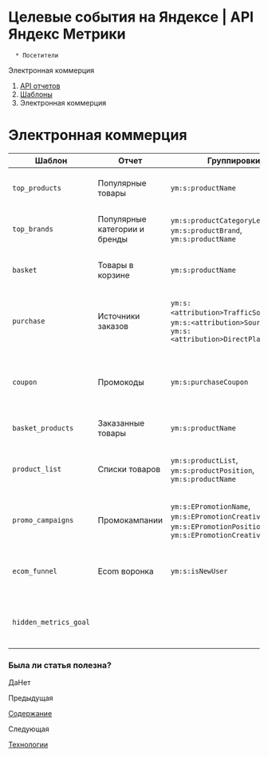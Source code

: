 # Целевые события на Яндексе | API Яндекс Метрики

      * Посетители
Электронная коммерция

  1. [API отчетов](../index.md)
  2. [Шаблоны](../presets.md)
  3. Электронная коммерция

# Электронная коммерция

**Шаблон** |  **Отчет** |  **Группировки** |  **Метрики**  
---|---|---|---  
`top_products` |  Популярные товары |  `ym:s:productName` |  `ym:s:productImpressions`, `ym:s:productImpressionsUniq`, `ym:s:productBasketsQuantity`, `ym:s:productPurchasedQuantity`  
`top_brands` |  Популярные категории и бренды |  `ym:s:productCategoryLevel1`, `ym:s:productBrand`, `ym:s:productName` |  `ym:s:productImpressions`, `ym:s:productImpressionsUniq`, `ym:s:productBasketsQuantity`, `ym:s:productPurchasedQuantity`  
`basket` |  Товары в корзине |  `ym:s:productName` |  `ym:s:productBasketsQuantity`, `ym:s:productBasketsUniq`, `ym:s:productBaskets<currency>ConvertedPrice`, `ym:s:productPurchasedQuantity`  
`purchase` |  Источники заказов |  `ym:s:<attribution>TrafficSource`, `ym:s:<attribution>SourceEngine`, `ym:s:<attribution>DirectPlatformType` |  `ym:s:visits`, `ym:s:ecommercePurchases`, `ym:s:productPurchasedUniq`, `ym:s:ecommerce<currency>ConvertedRevenue`, `ym:s:ecommerce<currency>ConvertedRevenuePerVisit`, `ym:s:ecommerce<currency>ConvertedRevenuePerPurchase`, `ym:s:usersPurchasePercentage`  
`coupon` |  Промокоды |  `ym:s:purchaseCoupon` |  `ym:s:visits`, `ym:s:ecommercePurchases`, `ym:s:productPurchasedUniq`, `ym:s:ecommerce<currency>ConvertedRevenue`, `ym:s:ecommerce<currency>ConvertedRevenuePerPurchase`, `ym:s:ecommerce<currency>ConvertedRevenue`, `ym:s:usersPurchasePercentage`  
`basket_products` |  Заказанные товары |  `ym:s:productName` |  `ym:s:productPurchasedQuantity`, `ym:s:productPurchased<currency>ConvertedPrice`, `ym:s:productPurchasedUniq`  
`product_list` |  Списки товаров |  `ym:s:productList`, `ym:s:productPosition`, `ym:s:productName` |  `ym:s:visits`, `ym:s:productInListImpressions`, `ym:s:productInListImpressionsUniq`, `ym:s:productClicks`, `ym:s:productClicksUniq`, `ym:s:productClicksUserPercentage`, `ym:s:productBasketsQuantity`  
`promo_campaigns` |  Промокампании |  `ym:s:EPromotionName`, `ym:s:EPromotionCreative`, `ym:s:EPromotionPosition`, `ym:s:EPromotionCreativeSlot` |  `ym:s:visits`, `ym:s:ePromotionImpressions`, `ym:s:ePromotionImpressionsUniq`, `ym:s:ePromotionImpressionsUserPercentage`, `ym:s:ePromotionClicks`, `ym:s:ePromotionClicksUniq`, `ym:s:ePromotionClicksUserPercentage`  
`ecom_funnel` |  Ecom воронка |  `ym:s:isNewUser` |  `ym:s:users`, `ym:s:productInListImpressionsUniq`, `ym:s:productClicksUniq`, `ym:s:productImpressionsUniq`, `ym:s:productBasketsUniq`, `ym:s:productBeginCheckoutUniq`, `ym:s:productPurchasedUniq`  
`hidden_metrics_goal` |  |  |  `ym:s:productBasketsPrice`, `ym:s:productBasketsRemovePrice`, `ym:s:productPurchasedPrice`, `ym:s:ecommerceRevenue`, `ym:s:ecommerceRevenuePerVisit`, `ym:s:ecommerceRevenuePerPurchase`  
  
### Была ли статья полезна?

ДаНет

Предыдущая

[Содержание](preset_content.md)

Следующая

[Технологии](preset_tech.md)